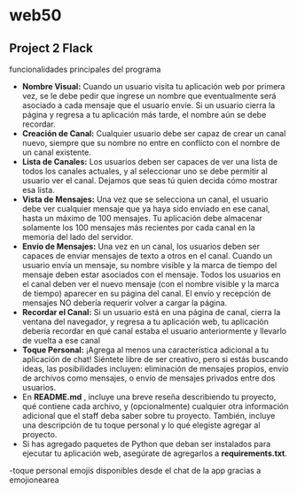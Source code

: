 # web50
## Project 2 Flack 

funcionalidades principales del programa

- **Nombre Visual:** Cuando un usuario visita tu aplicación web por primera vez, se le debe pedir que ingrese un nombre que eventualmente será asociado a cada mensaje que el usuario envíe. Si un usuario cierra la página y regresa a tu aplicación más tarde, el nombre aún se debe recordar.
- **Creación de Canal:** Cualquier usuario debe ser capaz de crear un canal nuevo, siempre que su nombre no entre en conflicto con el nombre de un canal existente.
- **Lista de Canales:** Los usuarios deben ser capaces de ver una lista de todos los canales actuales, y al seleccionar uno se debe permitir al usuario ver el canal. Dejamos que seas tú quien decida cómo mostrar esa lista.
- **Vista de Mensajes:** Una vez que se selecciona un canal, el usuario debe ver cualquier mensaje que ya haya sido enviado en ese canal, hasta un máximo de 100 mensajes. Tu aplicación debe almacenar solamente los 100 mensajes más recientes por cada canal en la memoria del lado del servidor.
- **Envío de Mensajes:** Una vez en un canal, los usuarios deben ser capaces de enviar mensajes de texto a otros en el canal. Cuando un usuario envía un mensaje, su nombre visible y la marca de tiempo del mensaje deben estar asociados con el mensaje. Todos los usuarios en el canal deben ver el nuevo mensaje (con el nombre visible y la marca de tiempo) aparecer en su página del canal. El envío y recepción de mensajes NO debería requerir volver a cargar la página.
- **Recordar el Canal:** Si un usuario está en una página de canal, cierra la ventana del navegador, y regresa a tu aplicación web, tu aplicación debería recordar en qué canal estaba el usuario anteriormente y llevarlo de vuelta a ese canal
- **Toque Personal:** ¡Agrega al menos una característica adicional a tu aplicación de chat! Siéntete libre de ser creativo, pero si estás buscando ideas, las posibilidades incluyen: eliminación de mensajes propios, envío de archivos como mensajes, o envío de mensajes privados entre dos usuarios.
- En **README.md** , incluye una breve reseña describiendo tu proyecto, qué contiene cada archivo, y (opcionalmente) cualquier otra información adicional que el staff deba saber sobre tu proyecto. También, incluye una descripción de tu toque personal y lo qué elegiste agregar al proyecto.
- Si has agregado paquetes de Python que deban ser instalados para ejecutar tu aplicación web, asegúrate de agregarlos a **requirements.txt**.
 
-toque personal emojis disponibles desde el chat de la app gracias a emojionearea
